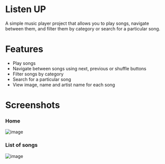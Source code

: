 # Listen UP

A simple music player project that allows you to play songs, navigate between them, and filter them by category or search for a particular song.

# Features

- Play songs
- Navigate between songs using next, previous or shuffle buttons
- Filter songs by category
- Search for a particular song
- View image, name and artist name for each song

# Screenshots

<h3>Home</h3>

![image](https://user-images.githubusercontent.com/85957657/232209488-a4c11388-e932-4432-b4c9-10f4c3c1527d.png)

<h3>List of songs</h3>

![image](https://user-images.githubusercontent.com/85957657/232209508-80f94c34-f777-488b-ad2e-bd4fe66adb41.png)
